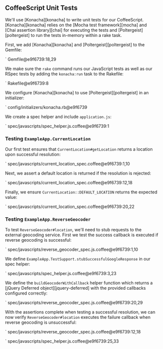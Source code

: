 ## CoffeeScript Unit Tests

We'll use [Konacha][konacha] to write unit tests for our CoffeeScript.
[Konacha][konacha] relies on the [Mocha test framework][mocha] and [Chai
assertion library][chai] for executing the tests and
[Poltergeist][poltergeist] to run the tests in-memory within a rake task.

First, we add [Konacha][konacha] and [Poltergeist][poltergeist] to the Gemfile:

` Gemfile@e9f6739:18,29

We make sure the `rake` command runs our JavaScript tests as well as our RSpec
tests by adding the `konacha:run` task to the Rakefile:

` Rakefile@e9f6739:8

We configure [Konacha][konacha] to use [Poltergeist][poltergeist] in an
initializer:

` config/initializers/konacha.rb@e9f6739

We create a spec helper and include `application.js`:

` spec/javascripts/spec_helper.js.coffee@e9f6739:1

### Testing `ExampleApp.CurrentLocation`

Our first test ensures that `CurrentLocation#getLocation` returns a location
upon successful resolution:

` spec/javascripts/current_location_spec.coffee@e9f6739:1,10

Next, we assert a default location is returned if the resolution is rejected:

` spec/javascripts/current_location_spec.coffee@e9f6739:12,18

Finally, we ensure `CurrentLocation::DEFAULT_LOCATION` returns the expected
value:

` spec/javascripts/current_location_spec.coffee@e9f6739:20,22

### Testing `ExampleApp.ReverseGeocoder`

To test `ReverseGeocoder#location`, we'll need to stub requests to the
external geocoding service. First we test the success callback is executed if
reverse geocoding is successful:

` spec/javascripts/reverse_geocoder_spec.js.coffee@e9f6739:1,10

We define `ExampleApp.TestSupport.stubSuccessfulGoogleResponse` in our spec
helper:

` spec/javascripts/spec_helper.js.coffee@e9f6739:3,23

We define the `buildGeocoderWithCallback` helper function which returns a
[jQuery Deferred object][jquery-deferred] with the provided callbacks
configured correctly:

` spec/javascripts/reverse_geocoder_spec.js.coffee@e9f6739:20,29

With the assertions complete when testing a successful resolution, we can now
verify `ReverseGeocoder#location` executes the failure callback when reverse
geocoding is unsuccessful:

` spec/javascripts/reverse_geocoder_spec.js.coffee@e9f6739:12,18

` spec/javascripts/spec_helper.js.coffee@e9f6739:25,33
